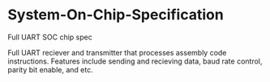 # System-On-Chip-Specification
Full UART SOC chip spec 

Full UART reciever and transmitter that processes assembly code instructions. Features include sending and recieving data, baud rate control, parity bit enable, and etc.
